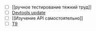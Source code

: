 - [ ] [[ручное тестирование тяжкий труд]] 
- [ ] [Devtools update](https://youtu.be/uSrmN_Dy0Wk?si=D--EBHPLpRkwd9jq)
- [ ] [[Изучение API самостоятельно]]
- [ ] [T9](https://ru.wikipedia.org/wiki/T9)
